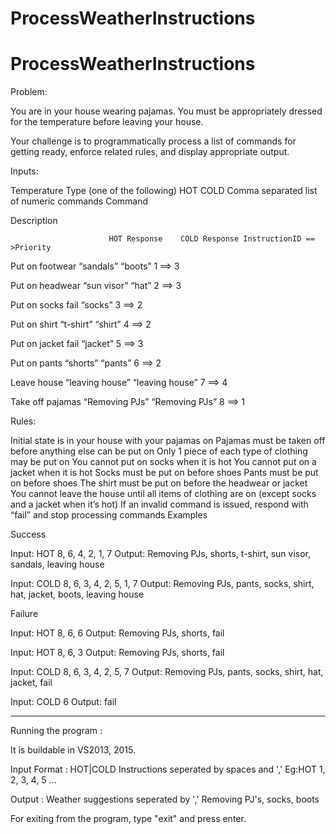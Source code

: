 # ProcessWeatherInstructions

# ProcessWeatherInstructions

Problem:

You are in your house wearing pajamas. You must be appropriately dressed for the temperature before leaving your house.

Your challenge is to programmatically process a list of commands for getting ready, enforce related rules, and display appropriate output.

Inputs:

Temperature Type (one of the following)
HOT
COLD
Comma separated list of numeric commands
Command

Description

					      HOT Response    COLD Response InstructionID == >Priority

Put on footwear 	“sandals” 		“boots” 1  ==> 3

Put on headwear		“sun visor” 	“hat” 	2  ==> 3

Put on socks 		fail 			“socks” 3  ==> 2

Put on shirt 		“t-shirt” 		“shirt” 4  ==> 2

Put on jacket		fail 			“jacket” 5 ==> 3

Put on pants		“shorts” 		“pants”	6  ==> 2

Leave house 		“leaving house” “leaving house” 7 ==> 4

Take off pajamas 	“Removing PJs”  “Removing PJs” 8 ==> 1

Rules:

Initial state is in your house with your pajamas on
Pajamas must be taken off before anything else can be put on
Only 1 piece of each type of clothing may be put on
You cannot put on socks when it is hot
You cannot put on a jacket when it is hot
Socks must be put on before shoes
Pants must be put on before shoes
The shirt must be put on before the headwear or jacket
You cannot leave the house until all items of clothing are on (except socks and a jacket when it’s hot)
If an invalid command is issued, respond with “fail” and stop processing commands
Examples

Success

Input: HOT 8, 6, 4, 2, 1, 7
Output: Removing PJs, shorts, t-shirt, sun visor, sandals, leaving house

Input: COLD 8, 6, 3, 4, 2, 5, 1, 7
Output: Removing PJs, pants, socks, shirt, hat, jacket, boots, leaving house

Failure

Input: HOT 8, 6, 6
Output: Removing PJs, shorts, fail

Input: HOT 8, 6, 3
Output: Removing PJs, shorts, fail

Input: COLD 8, 6, 3, 4, 2, 5, 7
Output: Removing PJs, pants, socks, shirt, hat, jacket, fail

Input: COLD 6
Output: fail
________________________________________________________________________________________________
Running the program : 

It is buildable in VS2013, 2015.

Input Format : HOT|COLD Instructions seperated by spaces and ','
Eg:HOT 1, 2, 3, 4, 5 ...

Output : Weather suggestions seperated by ','
Removing PJ's, socks, boots

For exiting from the program, type "exit" and press enter.
